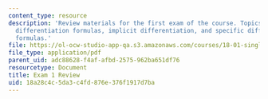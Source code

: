 ```yaml
---
content_type: resource
description: 'Review materials for the first exam of the course. Topics include: general
  differentiation formulas, implicit differentiation, and specific differentiation
  formulas.'
file: https://ol-ocw-studio-app-qa.s3.amazonaws.com/courses/18-01-single-variable-calculus-fall-2006/18a28c4c5da3c4fd876e376f1917d7ba_unit1_review.pdf
file_type: application/pdf
parent_uid: adc88628-f4af-afbd-2575-962ba651df76
resourcetype: Document
title: Exam 1 Review
uid: 18a28c4c-5da3-c4fd-876e-376f1917d7ba
---
```

